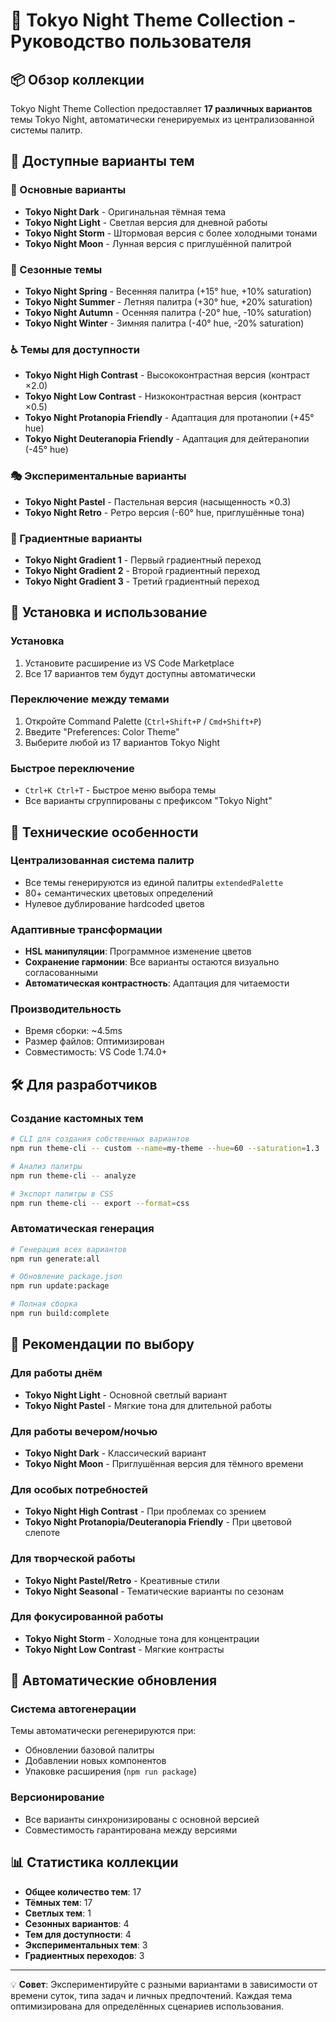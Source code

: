 # 🎨 Tokyo Night Theme Collection - Руководство пользователя

## 📦 Обзор коллекции

Tokyo Night Theme Collection предоставляет **17 различных вариантов** темы Tokyo Night, автоматически генерируемых из централизованной системы палитр.

## 🌈 Доступные варианты тем

### 🌃 Основные варианты

- **Tokyo Night Dark** - Оригинальная тёмная тема
- **Tokyo Night Light** - Светлая версия для дневной работы
- **Tokyo Night Storm** - Штормовая версия с более холодными тонами
- **Tokyo Night Moon** - Лунная версия с приглушённой палитрой

### 🌸 Сезонные темы

- **Tokyo Night Spring** - Весенняя палитра (+15° hue, +10% saturation)
- **Tokyo Night Summer** - Летняя палитра (+30° hue, +20% saturation)
- **Tokyo Night Autumn** - Осенняя палитра (-20° hue, -10% saturation)
- **Tokyo Night Winter** - Зимняя палитра (-40° hue, -20% saturation)

### ♿ Темы для доступности

- **Tokyo Night High Contrast** - Высококонтрастная версия (контраст ×2.0)
- **Tokyo Night Low Contrast** - Низкоконтрастная версия (контраст ×0.5)
- **Tokyo Night Protanopia Friendly** - Адаптация для протанопии (+45° hue)
- **Tokyo Night Deuteranopia Friendly** - Адаптация для дейтеранопии (-45° hue)

### 🎭 Экспериментальные варианты

- **Tokyo Night Pastel** - Пастельная версия (насыщенность ×0.3)
- **Tokyo Night Retro** - Ретро версия (-60° hue, приглушённые тона)

### 🌊 Градиентные варианты

- **Tokyo Night Gradient 1** - Первый градиентный переход
- **Tokyo Night Gradient 2** - Второй градиентный переход
- **Tokyo Night Gradient 3** - Третий градиентный переход

## 🚀 Установка и использование

### Установка

1. Установите расширение из VS Code Marketplace
2. Все 17 вариантов тем будут доступны автоматически

### Переключение между темами

1. Откройте Command Palette (`Ctrl+Shift+P` / `Cmd+Shift+P`)
2. Введите "Preferences: Color Theme"
3. Выберите любой из 17 вариантов Tokyo Night

### Быстрое переключение

- `Ctrl+K Ctrl+T` - Быстрое меню выбора темы
- Все варианты сгруппированы с префиксом "Tokyo Night"

## 🎨 Технические особенности

### Централизованная система палитр

- Все темы генерируются из единой палитры `extendedPalette`
- 80+ семантических цветовых определений
- Нулевое дублирование hardcoded цветов

### Адаптивные трансформации

- **HSL манипуляции**: Программное изменение цветов
- **Сохранение гармонии**: Все варианты остаются визуально согласованными
- **Автоматическая контрастность**: Адаптация для читаемости

### Производительность

- Время сборки: ~4.5ms
- Размер файлов: Оптимизирован
- Совместимость: VS Code 1.74.0+

## 🛠️ Для разработчиков

### Создание кастомных тем

```bash
# CLI для создания собственных вариантов
npm run theme-cli -- custom --name=my-theme --hue=60 --saturation=1.3

# Анализ палитры
npm run theme-cli -- analyze

# Экспорт палитры в CSS
npm run theme-cli -- export --format=css
```

### Автоматическая генерация

```bash
# Генерация всех вариантов
npm run generate:all

# Обновление package.json
npm run update:package

# Полная сборка
npm run build:complete
```

## 🎯 Рекомендации по выбору

### Для работы днём

- **Tokyo Night Light** - Основной светлый вариант
- **Tokyo Night Pastel** - Мягкие тона для длительной работы

### Для работы вечером/ночью

- **Tokyo Night Dark** - Классический вариант
- **Tokyo Night Moon** - Приглушённая версия для тёмного времени

### Для особых потребностей

- **Tokyo Night High Contrast** - При проблемах со зрением
- **Tokyo Night Protanopia/Deuteranopia Friendly** - При цветовой слепоте

### Для творческой работы

- **Tokyo Night Pastel/Retro** - Креативные стили
- **Tokyo Night Seasonal** - Тематические варианты по сезонам

### Для фокусированной работы

- **Tokyo Night Storm** - Холодные тона для концентрации
- **Tokyo Night Low Contrast** - Мягкие контрасты

## 🔄 Автоматические обновления

### Система автогенерации

Темы автоматически регенерируются при:

- Обновлении базовой палитры
- Добавлении новых компонентов
- Упаковке расширения (`npm run package`)

### Версионирование

- Все варианты синхронизированы с основной версией
- Совместимость гарантирована между версиями

## 📊 Статистика коллекции

- **Общее количество тем**: 17
- **Тёмных тем**: 17
- **Светлых тем**: 1
- **Сезонных вариантов**: 4
- **Тем для доступности**: 4
- **Экспериментальных тем**: 3
- **Градиентных переходов**: 3

---

💡 **Совет**: Экспериментируйте с разными вариантами в зависимости от времени суток, типа задач и личных предпочтений. Каждая тема оптимизирована для определённых сценариев использования.
